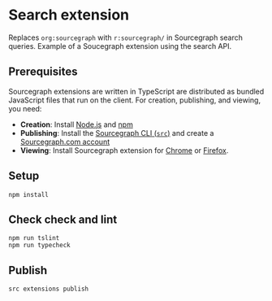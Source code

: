 # Search extension

Replaces `org:sourcegraph` with `r:sourcegraph/` in Sourcegraph search queries. Example of a Soucegraph extension using the search API.

## Prerequisites

Sourcegraph extensions are written in TypeScript are distributed as bundled JavaScript files that run on the client. For creation, publishing, and viewing, you need:

- **Creation**: Install [Node.js](https://nodejs.org) and [npm](https://npmjs.com)
- **Publishing**: Install the [Sourcegraph CLI (`src`)](https://github.com/sourcegraph/src-cli#installation) and create a [Sourcegraph.com account](https://sourcegraph.com/sign-up)
- **Viewing**: Install Sourcegraph extension for [Chrome](https://chrome.google.com/webstore/detail/sourcegraph/dgjhfomjieaadpoljlnidmbgkdffpack) or [Firefox](https://addons.mozilla.org/en-US/firefox/addon/sourcegraph/).

## Setup
```
npm install
```

## Check check and lint
```
npm run tslint
npm run typecheck
```

## Publish
```
src extensions publish
```
